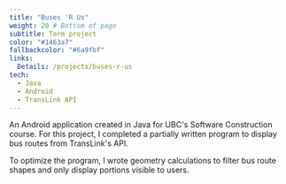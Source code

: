 ```yaml
---
title: "Buses 'R Us"
weight: 20 # Bottom of page
subtitle: Term project
color: "#1463a7"
fallbackcolor: "#6a9fbf"
links:
  Details: /projects/buses-r-us
tech:
  - Java
  - Android
  - TransLink API
---
```


An Android application created in Java for UBC's Software Construction course.
For this project, I completed a partially written program to display bus routes
from TransLink's API.

To optimize the program, I wrote geometry calculations to filter bus route
shapes and only display portions visible to users.
